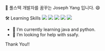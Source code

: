 👋 풀스택 개발자를 꿈꾸는 Joseph Yang 입니다. 😄 

🛠  Learning Skills
<img src="https://img.shields.io/badge/-Python-000000?style=flat&logo=Python">
<img src="https://img.shields.io/badge/-Java-000000?style=flat&logo=Java">
<img src="https://img.shields.io/badge/-JavaScript-000000?style=flat&logo=JavaScript">
<img src="https://img.shields.io/badge/-Git-000000?style=flat&logo=Git">
<img src="https://img.shields.io/badge/-Html-000000?style=flat&logo=Html">
- 🌱 I’m currently learning java and python.
- 🤔 I’m looking for help with ssafy.

Thank You!!
